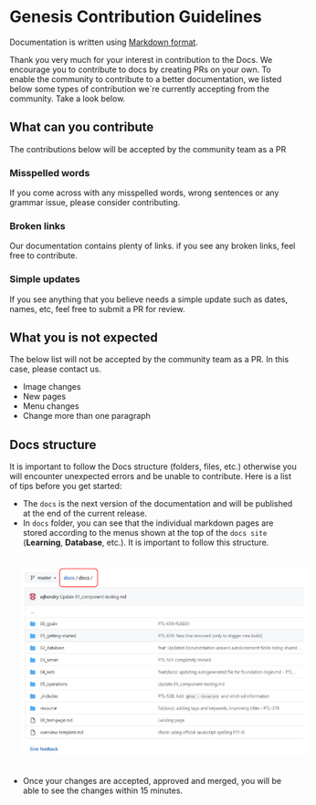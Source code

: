 # Genesis Contribution Guidelines

Documentation is written using [Markdown format](markdown-syntax.md).

Thank you very much for your interest in contribution to the Docs. We encourage you to contribute to docs by creating PRs on your own. To enable the community to contribute to a better documentation, we listed below some types of contribution we`re currently accepting from the community. Take a look below.

## What can you contribute

The contributions below will be accepted by the community team as a PR

### Misspelled words
If you come across with any misspelled words, wrong sentences or any grammar issue, please consider contributing.


### Broken links 
Our documentation contains plenty of links. if you see any broken links, feel free to contribute.

### Simple updates
If you see anything that you believe needs a simple update such as dates, names, etc, feel free to submit a PR for review.

## What you is not expected

The below list will not be accepted by the community team as a PR. In this case, please contact us.

- Image changes
- New pages
- Menu changes
- Change more than one paragraph

## Docs structure

It is important to follow the Docs structure (folders, files, etc.) otherwise you will encounter unexpected errors and be unable to contribute. Here is a list of tips before you get started:

- The `docs` is the next version of the documentation and will be published at the end of the current release.
- In `docs` folder, you can see that the individual markdown pages are stored according to the menus shown at the top of the `docs site` (**Learning**, **Database**, etc.). It is important to follow this structure.

<img src="./img_src/Docs_structure.PNG" width="650" style="margin: 20px">

- Once your changes are accepted, approved and merged, you will be able to see the changes within 15 minutes.